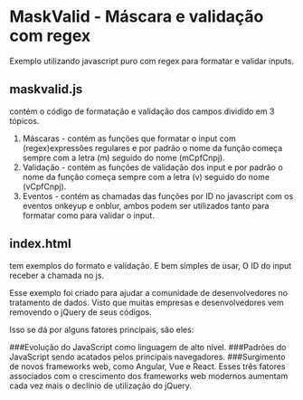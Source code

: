 # MaskValid - Máscara e validação com regex
Exemplo utilizando javascript puro com regex para formatar e validar inputs.

## maskvalid.js 
contém o código de formatação e validação dos campos dividido em 3 tópicos.

1. Máscaras - contém as funções que formatar o input com (regex)expressões regulares e por padrão o nome da função começa sempre com a letra (m) seguido do nome (mCpfCnpj).
2. Validação - contém as funções de validação dos input e por padrão o nome da função começa sempre com a letra (v) seguido do nome (vCpfCnpj).
3. Eventos - contém as chamadas das funções por ID no javascript com os eventos onkeyup e onblur, ambos podem ser utilizados tanto para formatar como para validar o input.

## index.html 
tem exemplos do formato e validação. E bem simples de usar, O ID do input receber a chamada no js.

Esse exemplo foi criado para ajudar a comunidade de desenvolvedores no tratamento de dados.
Visto que muitas empresas e desenvolvedores vem removendo o jQuery de seus códigos.

Isso se dá por alguns fatores principais, são eles:

###Evolução do JavaScript como linguagem de alto nível.
###Padrões do JavaScript sendo acatados pelos principais navegadores.
###Surgimento de novos frameworks web, como Angular, Vue e React.
Esses três fatores associados com o crescimento dos frameworks web modernos aumentam cada vez mais o declínio de utilização do jQuery.

